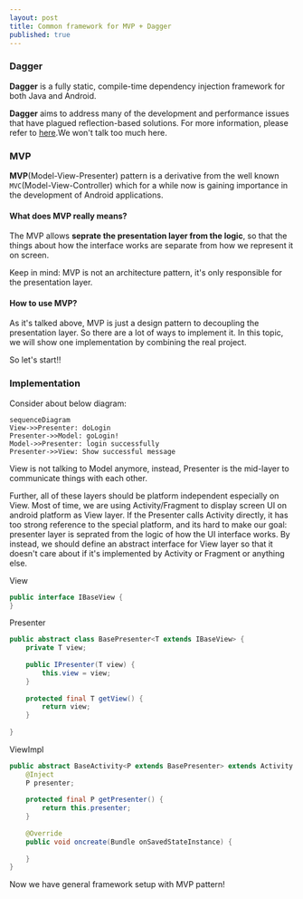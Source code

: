 ```yaml
---
layout: post
title: Common framework for MVP + Dagger
published: true
---
```

### Dagger

**Dagger** is a fully static, compile-time dependency injection framework for both Java and Android.

**Dagger** aims to address many of the development and performance issues that have plagued reflection-based solutions. For more information, please refer to [here](http://google.github.io/dagger/).We won't talk too much here.

### MVP

**MVP**(Model-View-Presenter) pattern is a derivative from the well known `MVC`(Model-View-Controller) which for a while now is gaining importance in the development of Android applications.

#### What does MVP really means?

The MVP allows **seprate the presentation layer from the logic**, so that the things about how the interface works are separate from how we represent it on screen. 

Keep in mind: MVP is not an architecture pattern, it's only responsible for the presentation layer.

#### How to use MVP?

As it's talked above, MVP is just a design pattern to decoupling the presentation layer. So there are a lot of ways to implement it. In this topic, we will show one implementation by combining the real project.

So let's start!!

### Implementation

Consider about below diagram:

```
sequenceDiagram
View->>Presenter: doLogin
Presenter->>Model: goLogin!
Model->>Presenter: login successfully
Presenter->>View: Show successful message
```


View is not talking to Model anymore, instead, Presenter is the mid-layer to communicate things with each other.

Further, all of these layers should be platform independent especially on View. Most of time, we are using Activity/Fragment to display screen UI on android platform as View layer. If the Presenter calls Activity directly, it has too strong reference to the special platform, and its hard to make our goal: presenter layer is seprated from the logic of how the UI interface works. By instead, we should define an abstract interface for View layer so that it doesn't care about if it's implemented by Activity or Fragment or anything else.

View

```java
public interface IBaseView {
}
```

Presenter

```java
public abstract class BasePresenter<T extends IBaseView> {
    private T view;
    
    public IPresenter(T view) {
        this.view = view;
    }
    
    protected final T getView() {
        return view;
    }
    
}
```

ViewImpl

```java
public abstract BaseActivity<P extends BasePresenter> extends Activity {
    @Inject
    P presenter;
    
    protected final P getPresenter() {
        return this.presenter;
    }
    
    @Override
    public void oncreate(Bundle onSavedStateInstance) {
        
    }
}
```

Now we have general framework setup with MVP pattern!
